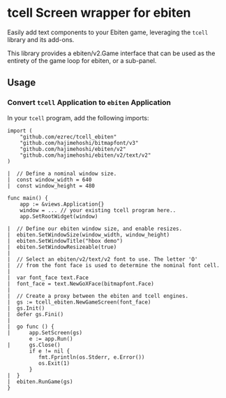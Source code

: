 # tcell Screen wrapper for ebiten

Easily add text components to your Ebiten game, leveraging the
`tcell` library and its add-ons.

This library provides a ebiten/v2.Game interface that can be
used as the entirety of the game loop for ebiten, or a sub-panel.

## Usage

### Convert `tcell` Application to `ebiten` Application

In your `tcell` program, add the following imports:

```
import (
    "github.com/ezrec/tcell_ebiten"
    "github.com/hajimehoshi/bitmapfont/v3"
    "github.com/hajimehoshi/ebiten/v2"
    "github.com/hajimehoshi/ebiten/v2/text/v2"
)

|  // Define a nominal window size.
|  const window_width = 640
|  const window_height = 480

func main() {
    app := &views.Application{}
    window = ... // your existing tcell program here..
    app.SetRootWidget(window)

|  // Define our ebiten window size, and enable resizes.
|  ebiten.SetWindowSize(window_width, window_height)
|  ebiten.SetWindowTitle("hbox demo")
|  ebiten.SetWindowResizeable(true)
|
|  // Select an ebiten/v2/text/v2 font to use. The letter 'O'
|  // from the font face is used to determine the nominal font cell.
|
|  var font_face text.Face
|  font_face = text.NewGoXFace(bitmapfont.Face)
|
|  // Create a proxy between the ebiten and tcell engines.
|  gs := tcell_ebiten.NewGameScreen(font_face)
|  gs.Init()
|  defer gs.Fini()
|
|  go func () {
|      app.SetScreen(gs)
       e := app.Run()
|      gs.Close()
       if e != nil {
          fmt.Fprintln(os.Stderr, e.Error())
          os.Exit(1)
       }
|  }
|  ebiten.RunGame(gs)
}
```

